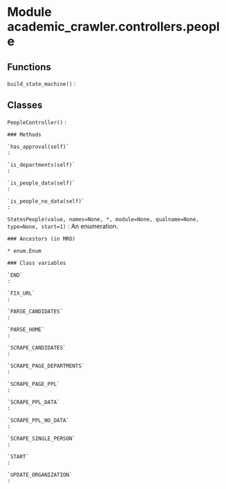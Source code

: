 Module academic_crawler.controllers.people
==========================================

Functions
---------

    
`build_state_machine()`
:   

Classes
-------

`PeopleController()`
:   

    ### Methods

    `has_approval(self)`
    :

    `is_departments(self)`
    :

    `is_people_data(self)`
    :

    `is_people_no_data(self)`
    :

`StatesPeople(value, names=None, *, module=None, qualname=None, type=None, start=1)`
:   An enumeration.

    ### Ancestors (in MRO)

    * enum.Enum

    ### Class variables

    `END`
    :

    `FIX_URL`
    :

    `PARSE_CANDIDATES`
    :

    `PARSE_HOME`
    :

    `SCRAPE_CANDIDATES`
    :

    `SCRAPE_PAGE_DEPARTMENTS`
    :

    `SCRAPE_PAGE_PPL`
    :

    `SCRAPE_PPL_DATA`
    :

    `SCRAPE_PPL_NO_DATA`
    :

    `SCRAPE_SINGLE_PERSON`
    :

    `START`
    :

    `UPDATE_ORGANIZATION`
    :